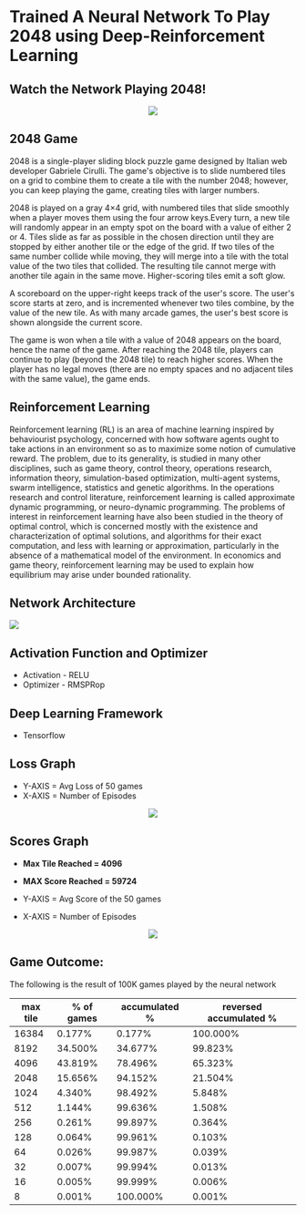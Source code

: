 # Trained A Neural Network To Play 2048 using Deep-Reinforcement Learning

## Watch the Network Playing 2048!

<p align = "center">
<img src =  https://github.com/navjindervirdee/2048-deep-reinforcement-learning/blob/master/Game%20Video/game.gif >
</p>

## 2048 Game
2048 is a single-player sliding block puzzle game designed by Italian web developer Gabriele Cirulli. The game's objective is to slide numbered tiles on a grid to combine them to create a tile with the number 2048; however, you can keep playing the game, creating tiles with larger numbers.

2048 is played on a gray 4×4 grid, with numbered tiles that slide smoothly when a player moves them using the four arrow keys.Every turn, a new tile will randomly appear in an empty spot on the board with a value of either 2 or 4. Tiles slide as far as possible in the chosen direction until they are stopped by either another tile or the edge of the grid. If two tiles of the same number collide while moving, they will merge into a tile with the total value of the two tiles that collided. The resulting tile cannot merge with another tile again in the same move. Higher-scoring tiles emit a soft glow.

A scoreboard on the upper-right keeps track of the user's score. The user's score starts at zero, and is incremented whenever two tiles combine, by the value of the new tile. As with many arcade games, the user's best score is shown alongside the current score.

The game is won when a tile with a value of 2048 appears on the board, hence the name of the game. After reaching the 2048 tile, players can continue to play (beyond the 2048 tile) to reach higher scores. When the player has no legal moves (there are no empty spaces and no adjacent tiles with the same value), the game ends.

## Reinforcement Learning
Reinforcement learning (RL) is an area of machine learning inspired by behaviourist psychology, concerned with how software agents ought to take actions in an environment so as to maximize some notion of cumulative reward. The problem, due to its generality, is studied in many other disciplines, such as game theory, control theory, operations research, information theory, simulation-based optimization, multi-agent systems, swarm intelligence, statistics and genetic algorithms. In the operations research and control literature, reinforcement learning is called approximate dynamic programming, or neuro-dynamic programming. The problems of interest in reinforcement learning have also been studied in the theory of optimal control, which is concerned mostly with the existence and characterization of optimal solutions, and algorithms for their exact computation, and less with learning or approximation, particularly in the absence of a mathematical model of the environment. In economics and game theory, reinforcement learning may be used to explain how equilibrium may arise under bounded rationality.

## Network Architecture
![](https://github.com/navjindervirdee/2048-deep-reinforcement-learning/blob/master/Architecture/Architecture.JPG?raw=true)

## Activation Function and Optimizer 
* Activation - RELU
* Optimizer  - RMSPRop

## Deep Learning Framework
* Tensorflow

## Loss Graph
* Y-AXIS = Avg Loss of 50 games
* X-AXIS = Number of Episodes

<p align = "center">
<img src = https://github.com/navjindervirdee/2048-deep-reinforcement-learning/blob/master/Loss/Loss.png?raw=true>
</p>

## Scores Graph
* **Max Tile Reached = 4096**
* **MAX Score Reached = 59724**

* Y-AXIS = Avg Score of the 50 games
* X-AXIS = Number of Episodes

<p align = "center">
<img src = https://github.com/navjindervirdee/2048-deep-reinforcement-learning/blob/master/Score/Score.png?raw=true>
</p>

## Game Outcome:

The following is the result of 100K games played by the neural network

|max tile| % of games| accumulated %| reversed accumulated %| 
|--------|-----------|--------------|---------|
|16384   | 0.177%    |        0.177%|100.000%|
|8192    |34.500%    |       34.677%| 99.823%|
|4096    |43.819%    |       78.496%| 65.323%|
|2048    |15.656%    |       94.152%| 21.504%|
|1024    | 4.340%    |       98.492%|  5.848%|
|512     | 1.144%    |       99.636%|  1.508%|
|256     | 0.261%    |       99.897%|  0.364%|
|128     | 0.064%    |       99.961%|  0.103%|
|64      | 0.026%    |       99.987%|  0.039%|
|32      | 0.007%    |       99.994%|  0.013%|
|16      | 0.005%    |       99.999%|  0.006%|
|8       | 0.001%    |      100.000%|  0.001%|

